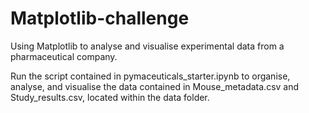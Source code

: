 # Matplotlib-challenge
Using Matplotlib to analyse and visualise experimental data from a pharmaceutical company.

Run the script contained in pymaceuticals_starter.ipynb to organise, analyse, and visualise the data contained in Mouse_metadata.csv and Study_results.csv, located within the data folder.
